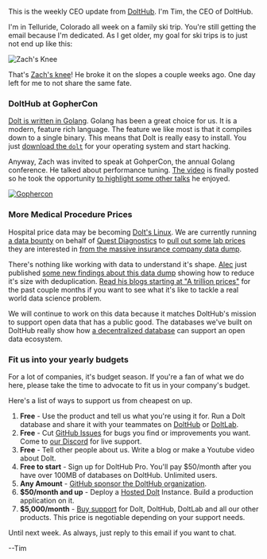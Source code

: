This is the weekly CEO update from [DoltHub](https://www.dolthub.com/). I'm Tim, the CEO of DoltHub. 

I'm in Telluride, Colorado all week on a family ski trip. You're still getting the email because I'm dedicated. As I get older, my goal for ski trips is to just not end up like this:

![Zach's Knee](../images/zachs-knee.png)

That's [Zach's knee](https://www.dolthub.com/team#zach)! He broke it on the slopes a couple weeks ago. One day left for me to not share the same fate.

### DoltHub at GopherCon

[Dolt is written in Golang](https://www.doltdb.com). Golang has been a great choice for us. It is a modern, feature rich language. The feature we like most is that it compiles down to a single binary. This means that Dolt is really easy to install. You just [download the `dolt`](https://docs.dolthub.com/introduction/installation) for your operating system and start hacking.

Anyway, Zach was invited to speak at GohperCon, the annual Golang conference. He talked about performance tuning. [The video](https://www.youtube.com/watch?v=IiPT6g2F1Kk&t=4s) is finally posted so he took the opportunity [to highlight some other talks](https://www.dolthub.com/blog/2023-01-09-dolthub-goes-gophercon/) he enjoyed.  

[![Gophercon](../images/gophercon-chicago.png)](https://www.dolthub.com/blog/2023-01-09-dolthub-goes-gophercon/)

### More Medical Procedure Prices

Hospital price data may be becoming [Dolt's Linux](https://www.dolthub.com/blog/2020-07-20-search-for-dolt-linux/). We are currently running [a data bounty](https://www.dolthub.com/bounties) on behalf of [Quest Diagnostics](https://www.questdiagnostics.com/) to [pull out some lab prices](https://www.dolthub.com/repositories/dolthub/quest) they are interested in [from the massive insurance company data dump](https://www.dolthub.com/blog/2022-09-02-a-trillion-prices/).

There's nothing like working with data to understand it's shape. [Alec](https://www.dolthub.com/team#alec) just published [some new findings about this data dump](https://www.dolthub.com/blog/2023-01-11-mrf-data-deduplication/) showing how to reduce it's size with deduplication. [Read his blogs starting at "A trillion prices"](https://www.dolthub.com/blog/?q=alec) for the past couple months if you want to see what it's like to tackle a real world data science problem.

We will continue to work on this data because it matches DoltHub's mission to support open data that has a public good. The databases we've built on DoltHub really show how [a decentralized database](https://www.dolthub.com/blog/2022-05-27-decentralized-database/) can support an open data ecosystem.

### Fit us into your yearly budgets

For a lot of companies, it's budget season. If you're a fan of what we do here, please take the time to advocate to fit us in your company's budget.

Here's a list of ways to support us from cheapest on up.

1. **Free** - Use the product and tell us what you're using it for. Run a Dolt database and share it with your teammates on [DoltHub](https://www.dolthub.com) or [DoltLab](https://www.doltlab.com).
2. **Free** - Cut [GitHub Issues](https://github.com/dolthub/dolt/issues) for bugs you find or improvements you want. Come to [our Discord](https://discord.com/invite/RFwfYpu) for live support.
3. **Free** - Tell other people about us. Write a blog or make a Youtube video about Dolt.
3. **Free to start** - Sign up for DoltHub Pro. You'll pay $50/month after you have over 100MB of databases on DoltHub. Unlimited users.
4. **Any Amount** - [GitHub sponsor the DoltHub organization](https://github.com/sponsors/dolthub).
5. **$50/month and up** - Deploy a [Hosted Dolt](https://hosted.doltdb.com) Instance. Build a production application on it.
6. **$5,000/month** - [Buy support](https://www.dolthub.com/pricing) for Dolt, DoltHub, DoltLab and all our other products. This price is negotiable depending on your support needs.

Until next week. As always, just reply to this email if you want to chat.

--Tim

